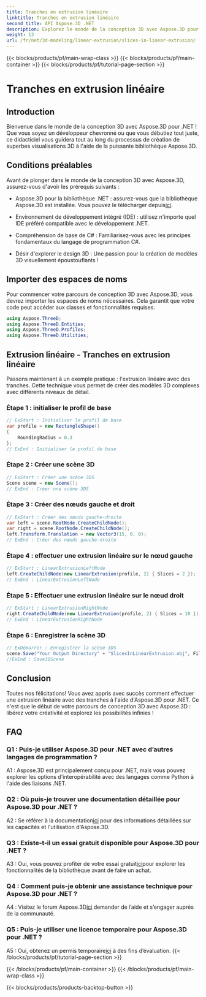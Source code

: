 ```yaml
---
title: Tranches en extrusion linéaire
linktitle: Tranches en extrusion linéaire
second_title: API Aspose.3D .NET
description: Explorez le monde de la conception 3D avec Aspose.3D pour .NET. Créez de superbes modèles à l’aide de notre didacticiel d’extrusion linéaire.
weight: 13
url: /fr/net/3d-modeling/linear-extrusion/slices-in-linear-extrusion/
---
```


{{< blocks/products/pf/main-wrap-class >}}
{{< blocks/products/pf/main-container >}}
{{< blocks/products/pf/tutorial-page-section >}}

# Tranches en extrusion linéaire

## Introduction

Bienvenue dans le monde de la conception 3D avec Aspose.3D pour .NET ! Que vous soyez un développeur chevronné ou que vous débutiez tout juste, ce didacticiel vous guidera tout au long du processus de création de superbes visualisations 3D à l'aide de la puissante bibliothèque Aspose.3D.

## Conditions préalables

Avant de plonger dans le monde de la conception 3D avec Aspose.3D, assurez-vous d'avoir les prérequis suivants :

-  Aspose.3D pour la bibliothèque .NET : assurez-vous que la bibliothèque Aspose.3D est installée. Vous pouvez le télécharger depuis[ici](https://releases.aspose.com/3d/net/).

- Environnement de développement intégré (IDE) : utilisez n'importe quel IDE préféré compatible avec le développement .NET.

- Compréhension de base de C# : Familiarisez-vous avec les principes fondamentaux du langage de programmation C#.

- Désir d'explorer le design 3D : Une passion pour la création de modèles 3D visuellement époustouflants !

## Importer des espaces de noms

Pour commencer votre parcours de conception 3D avec Aspose.3D, vous devrez importer les espaces de noms nécessaires. Cela garantit que votre code peut accéder aux classes et fonctionnalités requises.

```csharp
using Aspose.ThreeD;
using Aspose.ThreeD.Entities;
using Aspose.ThreeD.Profiles;
using Aspose.ThreeD.Utilities;
```

## Extrusion linéaire - Tranches en extrusion linéaire

Passons maintenant à un exemple pratique : l'extrusion linéaire avec des tranches. Cette technique vous permet de créer des modèles 3D complexes avec différents niveaux de détail.

### Étape 1 : initialiser le profil de base

```csharp
// ExStart : Initialiser le profil de base
var profile = new RectangleShape()
{
    RoundingRadius = 0.3
};
// ExEnd : Initialiser le profil de base
```

### Étape 2 : Créer une scène 3D

```csharp
// ExStart : Créer une scène 3DS
Scene scene = new Scene();
// ExEnd : Créer une scène 3DS
```

### Étape 3 : Créer des nœuds gauche et droit

```csharp
// ExStart : Créer des nœuds gauche-droite
var left = scene.RootNode.CreateChildNode();
var right = scene.RootNode.CreateChildNode();
left.Transform.Translation = new Vector3(15, 0, 0);
// ExEnd : Créer des nœuds gauche-droite
```

### Étape 4 : effectuer une extrusion linéaire sur le nœud gauche

```csharp
// ExStart : LinearExtrusionLeftNode
left.CreateChildNode(new LinearExtrusion(profile, 2) { Slices = 2 });
// ExEnd : LinearExtrusionLeftNode
```

### Étape 5 : Effectuer une extrusion linéaire sur le nœud droit

```csharp
// ExStart : LinearExtrusionRightNode
right.CreateChildNode(new LinearExtrusion(profile, 2) { Slices = 10 });
// ExEnd : LinearExtrusionRightNode
```

### Étape 6 : Enregistrer la scène 3D

```csharp
// ExDémarrer : Enregistrer la scène 3DS
scene.Save("Your Output Directory" + "SlicesInLinearExtrusion.obj", FileFormat.WavefrontOBJ);
//ExEnd : Save3DScene
```

## Conclusion

Toutes nos félicitations! Vous avez appris avec succès comment effectuer une extrusion linéaire avec des tranches à l'aide d'Aspose.3D pour .NET. Ce n'est que le début de votre parcours de conception 3D avec Aspose.3D : libérez votre créativité et explorez les possibilités infinies !

## FAQ

### Q1 : Puis-je utiliser Aspose.3D pour .NET avec d’autres langages de programmation ?

A1 : Aspose.3D est principalement conçu pour .NET, mais vous pouvez explorer les options d'interopérabilité avec des langages comme Python à l'aide des liaisons .NET.

### Q2 : Où puis-je trouver une documentation détaillée pour Aspose.3D pour .NET ?

 A2 : Se référer à la documentation[ici](https://reference.aspose.com/3d/net/) pour des informations détaillées sur les capacités et l'utilisation d'Aspose.3D.

### Q3 : Existe-t-il un essai gratuit disponible pour Aspose.3D pour .NET ?

 A3 : Oui, vous pouvez profiter de votre essai gratuit[ici](https://releases.aspose.com/)pour explorer les fonctionnalités de la bibliothèque avant de faire un achat.

### Q4 : Comment puis-je obtenir une assistance technique pour Aspose.3D pour .NET ?

 A4 : Visitez le forum Aspose.3D[ici](https://forum.aspose.com/c/3d/18) demander de l’aide et s’engager auprès de la communauté.

### Q5 : Puis-je utiliser une licence temporaire pour Aspose.3D pour .NET ?

 A5 : Oui, obtenez un permis temporaire[ici](https://purchase.aspose.com/temporary-license/) à des fins d’évaluation.
{{< /blocks/products/pf/tutorial-page-section >}}

{{< /blocks/products/pf/main-container >}}
{{< /blocks/products/pf/main-wrap-class >}}

{{< blocks/products/products-backtop-button >}}
